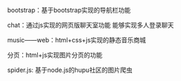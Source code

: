 # 
bootstrap：基于bootstrap实现的导航栏功能

chat：通过js实现的网页版聊天室功能 能够实现多人登录聊天

music——web：html+css+js实现的静态音乐商城

分页：html+js实现图片分页的功能

spider.js: 基于node.js的hupu社区的图片爬虫
